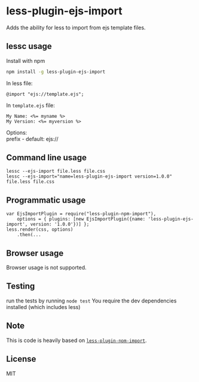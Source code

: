 less-plugin-ejs-import
========================

Adds the ability for less to import from ejs template files.

## lessc usage

Install with npm

```bash
npm install -g less-plugin-ejs-import
```

In less file:

```
@import "ejs://template.ejs";
```

In `template.ejs` file:

```
My Name: <%= myname %>
My Version: <%= myversion %>
```

Options:  
prefix - default: ejs://

## Command line usage

```
lessc --ejs-import file.less file.css
lessc --ejs-import="name=less-plugin-ejs-import version=1.0.0" file.less file.css
```

## Programmatic usage

```
var EjsImportPlugin = require("less-plugin-npm-import"),
    options = { plugins: [new EjsImportPlugin({name: 'less-plugin-ejs-import', version: '1.0.0'})] };
less.render(css, options)
    .then(...
```

## Browser usage

Browser usage is not supported.

Testing
-------

run the tests by running `node test`
You require the dev dependencies installed (which includes less)

## Note

This is code is heavily based on [`less-plugin-npm-import`](https://github.com/less/less-plugin-npm-import).

## License

MIT
